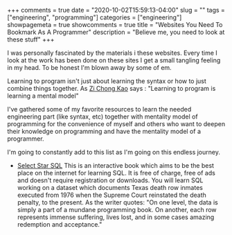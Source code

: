 +++ 
comments = true 
date = "2020-10-02T15:59:13-04:00"
slug = "" 
tags = ["engineering", "programming"]
categories = ["engineering"]
showpagemeta = true
showcomments = true
title = "Websites You Need To Bookmark As A Programmer"
description = "Believe me, you need to look at these stuff"
+++

I was personally fascinated by the materials i these websites. Every time I look at the work has been done on these sites I get a small tangling feeling in my head. To be honest I'm blown away by some of em. 

Learning to program isn't just about learning the syntax or how to just combine things together. 
As [Zi Chong Kao](https://kaomorphism.com/) says : "Learning to program is learning a mental model"

I've gathered some of my favorite resources to learn the needed engineering part (like syntax, etc) together with mentality model of programming for the convenience of myself and others who want to deepen their knowledge on programming and have the mentality model of a programmer. 

I'm going to constantly add to this list as I'm going on this endless journey.

* [Select Star SQL](https://selectstarsql.com/)
This is an interactive book which aims to be the best place on the internet for learning SQL. It is free of charge, free of ads and doesn't require registration or downloads.
You will learn SQL working on a dataset which documents Texas death row inmates executed from 1976 when the Supreme Court reinstated the death penalty, to the present.
As the writer quotes: "On one level, the data is simply a part of a mundane programming book. On another, each row represents immense suffering, lives lost, and in some cases amazing redemption and acceptance."